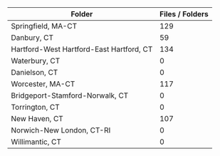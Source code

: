 | Folder                                   |   Files / Folders |
|------------------------------------------|-------------------|
| Springfield, MA-CT                       |               129 |
| Danbury, CT                              |                59 |
| Hartford-West Hartford-East Hartford, CT |               134 |
| Waterbury, CT                            |                 0 |
| Danielson, CT                            |                 0 |
| Worcester, MA-CT                         |               117 |
| Bridgeport-Stamford-Norwalk, CT          |                 0 |
| Torrington, CT                           |                 0 |
| New Haven, CT                            |               107 |
| Norwich-New London, CT-RI                |                 0 |
| Willimantic, CT                          |                 0 |